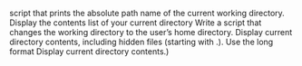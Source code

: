  script that prints the absolute path name of the current working directory.
Display the contents list of your current directory
Write a script that changes the working directory to the user’s home directory.
Display current directory contents, including hidden files (starting with .). Use the long format
Display current directory contents.)
